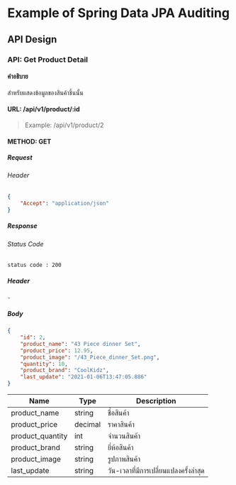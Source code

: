 # Example of Spring Data JPA Auditing

## API Design

### API: Get Product Detail

#### คำอธิบาย
สำหรับแสดงข้อมูลของสินค้าชิ้นนั้น

#### URL: /api/v1/product/:id
> Example: /api/v1/product/2
#### METHOD: GET

##### Request
###### Header
```json
{
    "Accept": "application/json"
}
```

##### Response
###### Status Code 
```text
status code : 200
```

##### Header
```blank
-
```
##### Body
```json
{
    "id": 2,
    "product_name": "43 Piece dinner Set",
    "product_price": 12.95,
    "product_image": "/43_Piece_dinner_Set.png",
    "quantity": 10,
    "product_brand": "CoolKidz",
    "last_update": "2021-01-06T13:47:05.886"
}
```

| **Name**  | **Type**     | **Description**  |
|---------|----------|--------|
| product_name | string | ชื่อสินค้า |
| product_price | decimal | ราคาสินค้า |
| product_quantity | int | จำนวนสินค้า |
| product_brand | string | ยี่ห้อสินค้า |
| product_image | string | รูปภาพสินค้า |
| last_update | string | วัน-เวลาที่มีการเปลี่ยนแปลงครั้งล่าสุด |
